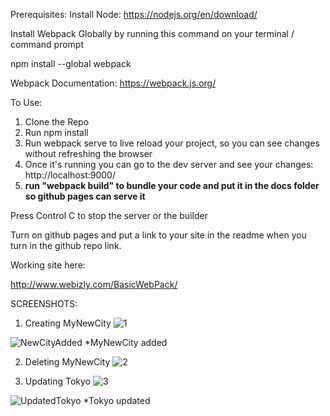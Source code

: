 Prerequisites:
Install Node:
https://nodejs.org/en/download/


Install Webpack Globally by running this command on your terminal / command prompt

npm install --global webpack

Webpack Documentation: https://webpack.js.org/

To Use:

1.  Clone the Repo
2.  Run npm install
3.  Run webpack serve to live reload your project, so you can see changes without refreshing the browser
4.  Once it's running you can go to the dev server and see your changes: http://localhost:9000/
5.  **run "webpack build" to bundle your code and put it in the docs folder so github pages can serve it**

Press Control C to stop the server or the builder

Turn on github pages and put a link to your site in the readme when you turn in the github repo link.

Working site here:

http://www.webizly.com/BasicWebPack/

SCREENSHOTS:

1. Creating MyNewCity
![1](https://user-images.githubusercontent.com/68924449/114292573-6742d000-9a5d-11eb-8d9e-a9b6801031fc.PNG)

![NewCityAdded](https://user-images.githubusercontent.com/68924449/114292594-893c5280-9a5d-11eb-8c46-0cc01cbf6778.PNG)
*MyNewCity added

2. Deleting MyNewCity
![2](https://user-images.githubusercontent.com/68924449/114292602-9e18e600-9a5d-11eb-9070-d9b68ba1dc04.PNG)

3. Updating Tokyo
![3](https://user-images.githubusercontent.com/68924449/114292610-ab35d500-9a5d-11eb-8d34-4ea3e38dfb43.PNG)

![UpdatedTokyo](https://user-images.githubusercontent.com/68924449/114292616-af61f280-9a5d-11eb-8872-6075dec8ae57.PNG)
*Tokyo updated
